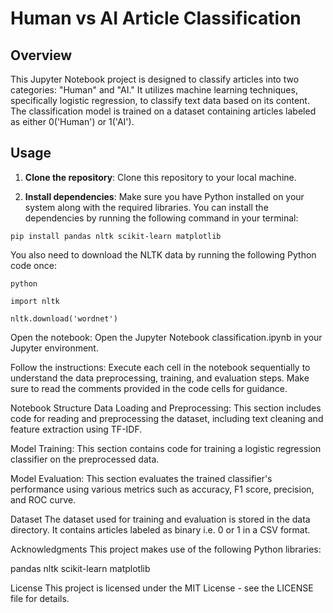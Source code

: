 # Human vs AI Article Classification

## Overview
This Jupyter Notebook project is designed to classify articles into two categories: "Human" and "AI." It utilizes machine learning techniques, specifically logistic regression, to classify text data based on its content. The classification model is trained on a dataset containing articles labeled as either 0('Human') or 1('AI').

## Usage
1. **Clone the repository**: Clone this repository to your local machine.
   
2. **Install dependencies**: Make sure you have Python installed on your system along with the required libraries. You can install the dependencies by running the following command in your terminal:

```pip install pandas nltk scikit-learn matplotlib```

You also need to download the NLTK data by running the following Python code once:

```python```

```import nltk```

```nltk.download('wordnet')```


Open the notebook: Open the Jupyter Notebook classification.ipynb in your Jupyter environment.

Follow the instructions: Execute each cell in the notebook sequentially to understand the data preprocessing, training, and evaluation steps. Make sure to read the comments provided in the code cells for guidance.

Notebook Structure
Data Loading and Preprocessing: This section includes code for reading and preprocessing the dataset, including text cleaning and feature extraction using TF-IDF.

Model Training: This section contains code for training a logistic regression classifier on the preprocessed data.

Model Evaluation: This section evaluates the trained classifier's performance using various metrics such as accuracy, F1 score, precision, and ROC curve.

Dataset
The dataset used for training and evaluation is stored in the data directory. It contains articles labeled as binary i.e. 0 or 1 in a CSV format.

Acknowledgments
This project makes use of the following Python libraries:

pandas
nltk
scikit-learn
matplotlib

License
This project is licensed under the MIT License - see the LICENSE file for details.









